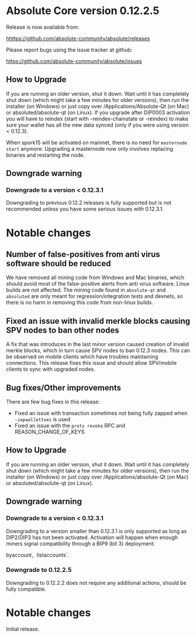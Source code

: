 Absolute Core version 0.12.2.5
==========================

Release is now available from:

  <hhttps://github.com/absolute-community/absolute/releases>

Please report bugs using the issue tracker at github:

  <https://github.com/absolute-community/absolute/issues>


How to Upgrade
--------------

If you are running an older version, shut it down. Wait until it has completely
shut down (which might take a few minutes for older versions), then run the
installer (on Windows) or just copy over /Applications/Absolute-Qt (on Mac) or
absoluted/absolute-qt (on Linux). If you upgrade after DIP0003 activation you will
have to reindex (start with -reindex-chainstate or -reindex) to make sure
your wallet has all the new data synced (only if you were using version < 0.12.3).

When spork15 will be activated on mainnet, there is no need for `masternode start`
anymore. Upgrading a masternode now only involves replacing binaries and restarting
the node.

Downgrade warning
-----------------

### Downgrade to a version < 0.12.3.1

Downgrading to previous 0.12.2 releases is fully supported but is not recommended unless you have some serious issues with 0.12.3.1.

Notable changes
===============

Number of false-positives from anti virus software should be reduced
--------------------------------------------------------------------
We have removed all mining code from Windows and Mac binaries, which should avoid most of the false-positive alerts
from anti virus software. Linux builds are not affected. The mining code found in `absolute-qt` and `absoluted` are only meant
for regression/integration tests and devnets, so there is no harm in removing this code from non-linux builds.

Fixed an issue with invalid merkle blocks causing SPV nodes to ban other nodes
------------------------------------------------------------------------------
A fix that was introduces in the last minor version caused creation of invalid merkle blocks, which in turn cause SPV
nodes to ban 0.12.3 nodes. This can be observed on mobile clients which have troubles maintaining connections. This
release fixes this issue and should allow SPV/mobile clients to sync with upgraded nodes.


Bug fixes/Other improvements
----------------------------
There are few bug fixes in this release:
- Fixed an issue with transaction sometimes not being fully zapped when `-zapwallettxes` is used
- Fixed an issue with the `protx revoke` RPC and REASON_CHANGE_OF_KEYS


How to Upgrade
--------------

If you are running an older version, shut it down. Wait until it has completely
shut down (which might take a few minutes for older versions), then run the
installer (on Windows) or just copy over /Applications/absolute-Qt (on Mac) or
absoluted/absolute-qt (on Linux).

Downgrade warning
-----------------

### Downgrade to a version < 0.12.3.1

Downgrading to a version smaller than 0.12.3.1 is only supported as long as DIP2/DIP3
has not been activated. Activation will happen when enough miners signal compatibility
through a BIP9 (bit 3) deployment.


byaccount`, `listaccounts`.

### Downgrade to 0.12.2.5

Downgrading to 0.12.2.2 does not require any additional actions, should be
fully compatible.

Notable changes
===============

Initial release.
